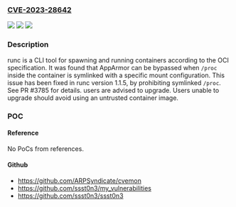 ### [CVE-2023-28642](https://cve.mitre.org/cgi-bin/cvename.cgi?name=CVE-2023-28642)
![](https://img.shields.io/static/v1?label=Product&message=runc&color=blue)
![](https://img.shields.io/static/v1?label=Version&message=%3D%20%3C%201.1.5%20&color=brighgreen)
![](https://img.shields.io/static/v1?label=Vulnerability&message=CWE-281%3A%20Improper%20Preservation%20of%20Permissions&color=brighgreen)

### Description

runc is a CLI tool for spawning and running containers according to the OCI specification. It was found that AppArmor can be bypassed when `/proc` inside the container is symlinked with a specific mount configuration. This issue has been fixed in runc version 1.1.5, by prohibiting symlinked `/proc`. See PR #3785 for details. users are advised to upgrade. Users unable to upgrade should avoid using an untrusted container image.

### POC

#### Reference
No PoCs from references.

#### Github
- https://github.com/ARPSyndicate/cvemon
- https://github.com/ssst0n3/my_vulnerabilities
- https://github.com/ssst0n3/ssst0n3

